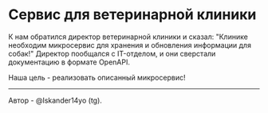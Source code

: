 # Сервис для ветеринарной клиники

К нам обратился директор ветеринарной клиники и сказал:
"Клинике необходим микросервис для хранения и обновления информации для собак!"
Директор пообщался с IT-отделом, и они сверстали документацию в формате OpenAPI.

Наша цель - реализовать описанный микросервис!

---

Автор - @Iskander14yo (tg).